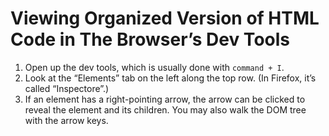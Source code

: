 # Viewing Organized Version of HTML Code in The Browser’s Dev Tools
1. Open up the dev tools, which is usually done with `command + I`.
2. Look at the “Elements” tab on the left along the top row. (In Firefox, it’s called “Inspectore”.)
3. If an element has a right-pointing arrow, the arrow can be clicked to reveal the element and its children. You may also walk the DOM tree with the arrow keys.
